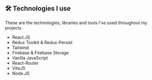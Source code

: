 
## 🛠 Technologies I use
These are the technologies, libraries and tools I've used throughout my projects.
- React.JS
- Redux Toolkit & Redux-Persist
- Tailwind
- Firebase & Firebase Storage
- Vanilla JavaScript
- React-Router
- ViteJS
- Node.JS
